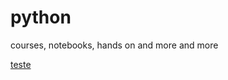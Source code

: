 # python
courses, notebooks, hands on and more and more

<html>
  <a href="http://www.uol.com.br">teste</a>
